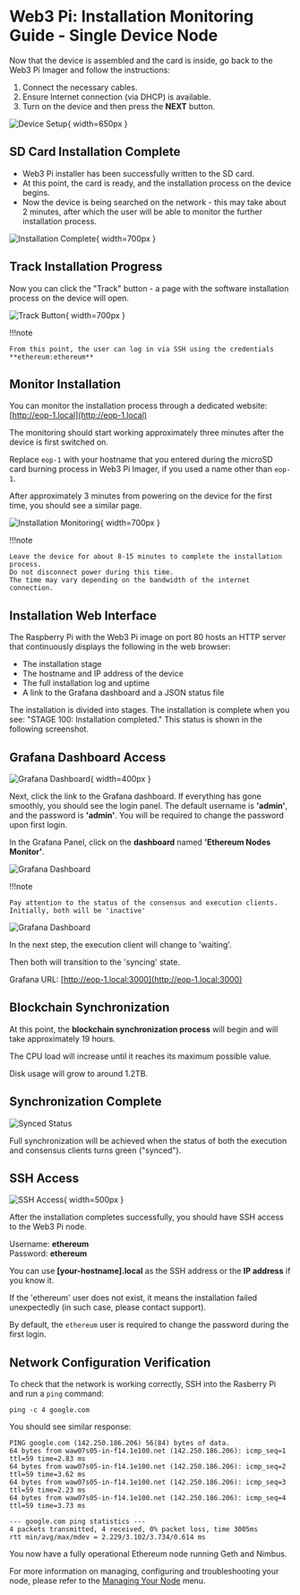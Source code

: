 # Web3 Pi: Installation Monitoring Guide - Single Device Node

Now that the device is assembled and the card is inside, go back to the Web3 Pi Imager and follow the instructions:

1. Connect the necessary cables.
2. Ensure Internet connection (via DHCP) is available.
3. Turn on the device and then press the **NEXT** button.

![Device Setup](../img/single/w3p-inserting.png){ width=650px }

## SD Card Installation Complete


- Web3 Pi installer has been successfully written to the SD card.
- At this point, the card is ready, and the installation process on the device begins.
- Now the device is being searched on the network - this may take about 2 minutes, after which the user will be able to monitor the further installation process.

![Installation Complete](../img/single/w3p-searching.png){ width=700px }

## Track Installation Progress

Now you can click the "Track" button - a page with the software installation process on the device will open.

![Track Button](../img/single/w3p-track.png){ width=700px }

!!!note
    
    From this point, the user can log in via SSH using the credentials **ethereum:ethereum**

## Monitor Installation


You can monitor the installation process through a dedicated website:
[http://eop-1.local](http://eop-1.local)

The monitoring should start working approximately three minutes after the device is first switched on.

Replace `eop-1` with your hostname that you entered during the microSD card burning process in Web3 Pi Imager, if you used a name other than `eop-1`.

After approximately 3 minutes from powering on the device for the first time, you should see a similar page.


![Installation Monitoring](../img/single/install.png){ width=700px }


!!!note

    Leave the device for about 8-15 minutes to complete the installation process.
    Do not disconnect power during this time.
    The time may vary depending on the bandwidth of the internet connection.

## Installation Web Interface

The Raspberry Pi with the Web3 Pi image on port 80 hosts an HTTP server that continuously displays the following in the web browser:

- The installation stage
- The hostname and IP address of the device
- The full installation log and uptime
- A link to the Grafana dashboard and a JSON status file


The installation is divided into stages. The installation is complete when you see: "STAGE 100: Installation completed." This status is shown in the following screenshot.

## Grafana Dashboard Access

![Grafana Dashboard](../img/single/grafana0.png){ width=400px }

Next, click the link to the Grafana dashboard. If everything has gone smoothly, you should see the login panel. The default username is **'admin'**, and the password is **'admin'**. You will be required to change the password upon first login.

In the Grafana Panel, click on the **dashboard** named **'Ethereum Nodes Monitor'**.

![Grafana Dashboard](../img/single/grafana1.png)

!!!note
    
    Pay attention to the status of the consensus and execution clients. Initially, both will be 'inactive'

![Grafana Dashboard](../img/single/grafana2.png)

In the next step, the execution client will change to 'waiting'.

Then both will transition to the 'syncing' state.

Grafana URL: [http://eop-1.local:3000](http://eop-1.local:3000)

## Blockchain Synchronization

At this point, the **blockchain synchronization process** will begin and will take approximately 19 hours.

The CPU load will increase until it reaches its maximum possible value.

Disk usage will grow to around 1.2TB.

## Synchronization Complete

![Synced Status](../img/single/grafana3.png)

Full synchronization will be achieved when the status of both the execution and consensus clients turns green ("synced").

## SSH Access

![SSH Access](../img/single/ssh.png){ width=500px }

After the installation completes successfully, you should have SSH access to the Web3 Pi node.

Username: **ethereum**  
Password: **ethereum**

You can use **[your-hostname].local** as the SSH address or the **IP address** if you know it.

If the 'ethereum' user does not exist, it means the installation failed unexpectedly (in such case, please contact support).

By default, the `ethereum` user is required to change the password during the first login.


## Network Configuration Verification

To check that the network is working correctly, SSH into the Rasberry Pi and run a `ping` command:

```shell
ping -c 4 google.com
```

You should see similar response:

```shell
PING google.com (142.250.186.206) 56(84) bytes of data.
64 bytes from waw07s05-in-f14.1e100.net (142.250.186.206): icmp_seq=1 ttl=59 time=2.83 ms
64 bytes from waw07s05-in-f14.1e100.net (142.250.186.206): icmp_seq=2 ttl=59 time=3.62 ms
64 bytes from waw07s05-in-f14.1e100.net (142.250.186.206): icmp_seq=3 ttl=59 time=2.23 ms
64 bytes from waw07s05-in-f14.1e100.net (142.250.186.206): icmp_seq=4 ttl=59 time=3.73 ms

--- google.com ping statistics ---
4 packets transmitted, 4 received, 0% packet loss, time 3005ms
rtt min/avg/max/mdev = 2.229/3.102/3.734/0.614 ms
```

You now have a fully operational Ethereum node running Geth and Nimbus.

For more information on managing, configuring and troubleshooting your node, please refer to the [Managing Your Node](../../management/ssh.md) menu.

